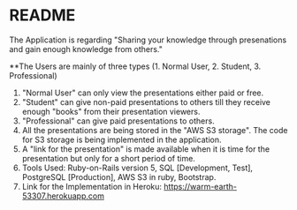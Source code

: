 # README
The Application is regarding "Sharing your knowledge through presenations and gain enough knowledge from others."


**The Users are mainly of three types (1. Normal User, 2. Student, 3. Professional)

  1. "Normal User" can only view the presentations either paid or free.
  2. "Student" can give  non-paid presentations to others till they receive enough "books" from their presentation viewers.
  3. "Professional" can give paid presentations to others.
  4. All the presentations are being stored in the "AWS S3 storage". The code for S3 storage is being implemented in the application.
  5. A "link for the presentation" is made available when it is time for the presentation but only for a short period of time.
  6. Tools Used: Ruby-on-Rails version 5, SQL [Development, Test], PostgreSQL [Production], AWS S3 in ruby, Bootstrap.
  7. Link for the Implementation in Heroku: https://warm-earth-53307.herokuapp.com

